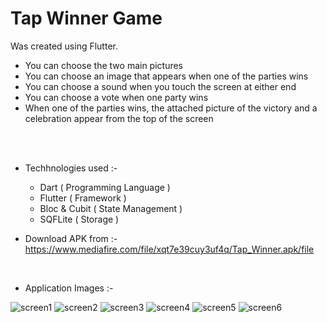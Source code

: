 <h1>Tap Winner Game</h1>
Was created using Flutter.
<br>

- You can choose the two main pictures<br>
- You can choose an image that appears when one of the parties wins<br>
- You can choose a sound when you touch the screen at either end<br>
- You can choose a vote when one party wins<br>
- When one of the parties wins, the attached picture of the victory and a celebration appear from the top of the screen
<br>
<br>

- Techhnologies used :- 

    - Dart ( Programming Language )<br>
    - Flutter ( Framework )<br>
    - Bloc & Cubit ( State Management )<br>
    - SQFLite ( Storage )<br>

- Download APK from :- https://www.mediafire.com/file/xqt7e39cuy3uf4q/Tap_Winner.apk/file

<br>

- Application Images :-

![screen1](https://github.com/AhmedGSonbol/Shop_App/assets/126677774/2cce75a2-4afc-413b-9545-7d0c726affc7)
![screen2](https://github.com/AhmedGSonbol/Shop_App/assets/126677774/b86b11a6-b6eb-4412-9f9e-9d8f45c6cfd6)
![screen3](https://github.com/AhmedGSonbol/Shop_App/assets/126677774/174f99d9-8f21-4635-a3cd-9eacc3151d4b)
![screen4](https://github.com/AhmedGSonbol/Shop_App/assets/126677774/776b37e0-d002-4f80-b3a7-965dfeab2738)
![screen5](https://github.com/AhmedGSonbol/Shop_App/assets/126677774/1b76dbbe-6cfd-44f3-b253-4d319de60d6b)
![screen6](https://github.com/AhmedGSonbol/Shop_App/assets/126677774/affea361-82a2-482b-a0ad-c2ef5f857ec4)

